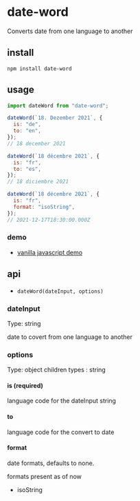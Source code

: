 # date-word

Converts date from one language to another

## install

```
npm install date-word
```

## usage

```js
import dateWord from "date-word";

dateWord(`18. Dezember 2021`, {
  is: "de",
  to: "en",
});
// 18 december 2021

dateWord(`18 décembre 2021`, {
  is: "fr",
  to: "es",
});
// 18 diciembre 2021

dateWord(`18 décembre 2021`, {
  is: "fr",
  format: "isoString",
});
// 2021-12-17T18:30:00.000Z
```

### demo

- [vanilla javascript demo](https://stackblitz.com/edit/date-word-package-demo?file=index.js)

## api

- `dateWord(dateInput, options)`

### dateInput

Type: string

date to covert from one language to another

### options

Type: object
children types : string

#### is (required)

language code for the dateInput string

#### to

language code for the convert to date

#### format

date formats, defaults to none.

formats present as of now

- isoString

